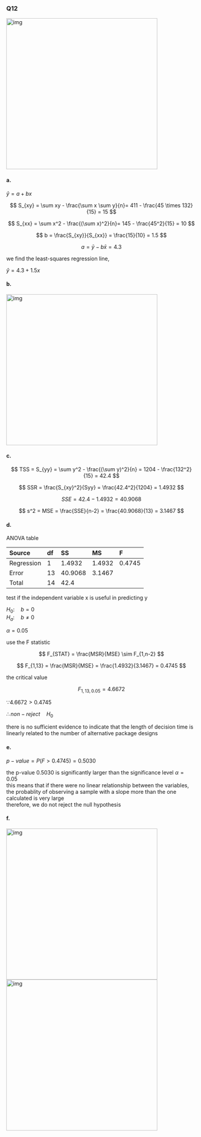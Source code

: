 ### Q12

<img width="400" alt="img" src="https://github.com/user-attachments/assets/b742261b-6520-4995-97ae-a12520d0f389"/>

#### a.

$\hat{y} = a + bx$  

$$
S_{xy} = \sum xy - \frac{\sum x \sum y}{n}= 411 - \frac{45 \times 132}{15} = 15 
$$

$$
S_{xx} = \sum x^2 - \frac{(\sum x)^2}{n}= 145 - \frac{45^2}{15} = 10
$$

$$
b = \frac{S_{xy}}{S_{xx}} = \frac{15}{10} = 1.5
$$

$$
a = \bar{y} - b\bar{x} = 4.3
$$

we find the least-squares regression line,

$\hat{y} = 4.3 + 1.5x$  

#### b.

<img width="400" alt="img" src="https://github.com/user-attachments/assets/07eeba0d-55c5-4a22-b35a-bee97c1d8d17/">

#### c.

$$
TSS = S_{yy} = \sum y^2 - \frac{(\sum y)^2}{n} = 1204 - \frac{132^2}{15} = 42.4
$$

$$
SSR = \frac{S_{xy}^2}{Syy} = \frac{42.4^2}{1204} = 1.4932 
$$

$$
SSE = 42.4 - 1.4932 = 40.9068
$$

$$
s^2 = MSE = \frac{SSE}{n-2} = \frac{40.9068}{13} = 3.1467
$$

#### d.

ANOVA table

| Source | df | SS | MS | F |
|:------|:------|:------|:------|:------|
| Regression | 1 | 1.4932 | 1.4932 | 0.4745 |
| Error | 13 | 40.9068 | 3.1467 |  |
| Total | 14 | 42.4 |  |  |

test if the independent variable x is useful in predicting y

$H_0: \quad b = 0$  
$H_a: \quad b \neq 0$  

$\alpha = 0.05$  

use the F statistic

$$
F_{STAT} = \frac{MSR}{MSE} \sim F_{1,n-2}
$$

$$
F_{1,13} = \frac{MSR}{MSE} = \frac{1.4932}{3.1467} = 0.4745
$$

the critical value  

$$
F_{1,13,0.05} = 4.6672
$$

$\because 4.6672 > 0.4745$  

$\therefore non-reject \quad H_0$  

there is no sufficient evidence to indicate that the length of decision time is linearly related to the number of alternative package designs  

#### e.

$p-value = P(F>0.4745) = 0.5030$  

the p-value 0.5030 is significantly larger than the significance level $\alpha = 0.05$  
this means that if there were no linear relationship between the variables, the probablity of observing a sample with a slope more than the one calculated is very large  
therefore, we do not reject the null hypothesis  

#### f.

<img width="400" alt="img" src="https://github.com/user-attachments/assets/98682e38-1925-45ea-9feb-069458f48487"/>
<img width="400" alt="img" src="https://github.com/user-attachments/assets/3e4dd74a-b31f-43f8-8908-214b8dbf00e9"/>


